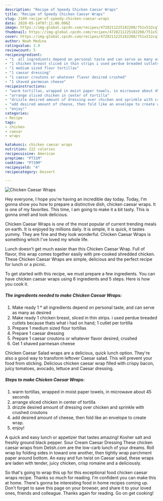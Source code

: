 ```yaml
---
description: "Recipe of Speedy Chicken Caesar Wraps"
title: "Recipe of Speedy Chicken Caesar Wraps"
slug: 2109-recipe-of-speedy-chicken-caesar-wraps
date: 2020-05-14T07:11:06.096Z
image: https://img-global.cpcdn.com/recipes/4728211225182208/751x532cq70/chicken-caesar-wraps-recipe-main-photo.jpg
thumbnail: https://img-global.cpcdn.com/recipes/4728211225182208/751x532cq70/chicken-caesar-wraps-recipe-main-photo.jpg
cover: https://img-global.cpcdn.com/recipes/4728211225182208/751x532cq70/chicken-caesar-wraps-recipe-main-photo.jpg
author: Noah Medina
ratingvalue: 3.9
reviewcount: 5
recipeingredient:
- "1  all ingredients depend on personal taste and can serve as many as desired"
- "1 chicken breast sliced in thin strips i used perdue breaded cutlets because thats what i had on hand 1 cutlet per tortilla"
- "1 medium sized flour tortillas"
- "1 caesar dressing"
- "1 caesar croutons or whatever flavor desired crushed"
- "1 shaved parmesan cheese"
recipeinstructions:
- "warm tortillas, wrapped in moist paper towels, in microwave about 45 seconds"
- "arrange sliced chicken in center of tortilla"
- "drizzle desired amount of dressing over chicken and sprinkle with crushed croutons"
- "add desired amount of cheese, then fold like an envelope to create wrap."
- "enjoy!"
categories:
- Recipe
tags:
- chicken
- caesar
- wraps

katakunci: chicken caesar wraps 
nutrition: 222 calories
recipecuisine: American
preptime: "PT31M"
cooktime: "PT39M"
recipeyield: "4"
recipecategory: Dessert

---
```



![Chicken Caesar Wraps](https://img-global.cpcdn.com/recipes/4728211225182208/751x532cq70/chicken-caesar-wraps-recipe-main-photo.jpg)

Hey everyone, I hope you're having an incredible day today. Today, I'm gonna show you how to prepare a distinctive dish, chicken caesar wraps. It is one of my favorites. This time, I am going to make it a bit tasty. This is gonna smell and look delicious.

Chicken Caesar Wraps is one of the most popular of current trending meals on earth. It is enjoyed by millions daily. It is simple, it is quick, it tastes yummy. They are fine and they look wonderful. Chicken Caesar Wraps is something which I've loved my whole life.

Lunch doesn&#39;t get much easier than this Chicken Caesar Wrap. Full of flavor, this wrap comes together easily with pre-cooked shredded chicken. These Chicken Caesar Wraps are simple, delicious and the perfect recipe for lunch or a picnic.


To get started with this recipe, we must prepare a few ingredients. You can have chicken caesar wraps using 6 ingredients and 5 steps. Here is how you cook it.

<!--inarticleads1-->

##### The ingredients needed to make Chicken Caesar Wraps:

1. Make ready 1 * all ingredients depend on personal taste, and can serve as many as desired
1. Make ready 1 chicken breast, sliced in thin strips. i used perdue breaded cutlets because thats what i had on hand; 1 cutlet per tortilla
1. Prepare 1 medium sized flour tortillas
1. Prepare 1 caesar dressing
1. Prepare 1 caesar croutons or whatever flavor desired, crushed
1. Get 1 shaved parmesan cheese


Chicken Caesar Salad wraps are a delicious, quick lunch option. They&#39;re also a good way to transform leftover Caesar salad. This will prevent your food from sticking. Delicious chicken caesar wrap filled with crispy bacon, juicy tomatoes, avocado, lettuce and Caesar dressing. 

<!--inarticleads2-->

##### Steps to make Chicken Caesar Wraps:

1. warm tortillas, wrapped in moist paper towels, in microwave about 45 seconds
1. arrange sliced chicken in center of tortilla
1. drizzle desired amount of dressing over chicken and sprinkle with crushed croutons
1. add desired amount of cheese, then fold like an envelope to create wrap.
1. enjoy!


A quick and easy lunch or appetizer that tastes amazing! Kosher salt and freshly ground black pepper. Sour Cream Caesar Dressing These chicken caesar wraps from Delish.com are the low-carb lunch of your dreams. Roll wrap by folding sides in toward one another, then tightly wrap parchment paper around bottom. An easy and fun twist on Caesar salad, these wraps are laden with tender, juicy chicken, crisp romaine and a deliciously. 

So that's going to wrap this up for this exceptional food chicken caesar wraps recipe. Thanks so much for reading. I'm confident you can make this at home. There's gonna be interesting food in home recipes coming up. Don't forget to save this page on your browser, and share it to your loved ones, friends and colleague. Thanks again for reading. Go on get cooking!

